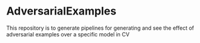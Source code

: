 # AdversarialExamples
This repository is to generate pipelines for generating and see the effect of adversarial examples over a specific model in CV
